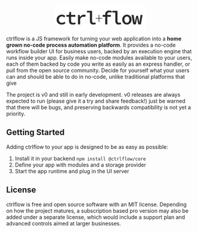 <p align="center" style="margin-bottom: -5px">
  <img width="245" height="70" src="./docs/assets/Logo.PNG">
</p>

ctrlflow is a JS framework for turning your web application into a **home grown no-code process automation platform**. It provides a no-code workflow builder UI for business users, backed by an execution engine that runs inside your app. Easily make no-code modules available to your users, each of them backed by code you write as easily as an express handler, or pull from the open source community. Decide for yourself what your users can and should be able to do in no-code, unlike traditional platforms that give

The project is v0 and still in early development. v0 releases are always expected to run (please give it a try and share feedback!) just be warned that there will be bugs, and preserving backwards compatibility is not yet a priority.

## Getting Started

Adding ctrlflow to your app is designed to be as easy as possible:

1) Install it in your backend `npm install @ctrlflow/core`
2) Define your app with modules and a storage provider
3) Start the app runtime and plug in the UI server

## License

ctrlflow is free and open source software with an MIT license. Depending on how the project matures, a subscription based pro version may also be added under a separate license, which would include a support plan and advanced controls aimed at larger businesses.
